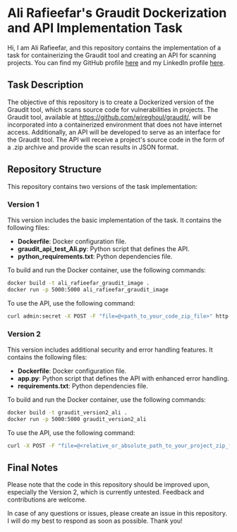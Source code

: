 # Ali Rafieefar's Graudit Dockerization and API Implementation Task

Hi, I am Ali Rafieefar, and this repository contains the implementation of a task for containerizing the Graudit tool and creating an API for scanning projects. You can find my GitHub profile [here](https://github.com/aliraf62) and my LinkedIn profile [here](https://www.linkedin.com/in/ali-rafieefar).

## Task Description

The objective of this repository is to create a Dockerized version of the Graudit tool, which scans source code for vulnerabilities in projects. The Graudit tool, available at https://github.com/wireghoul/graudit/, will be incorporated into a containerized environment that does not have internet access. Additionally, an API will be developed to serve as an interface for the Graudit tool. The API will receive a project's source code in the form of a .zip archive and provide the scan results in JSON format.


## Repository Structure

This repository contains two versions of the task implementation:

### Version 1

This version includes the basic implementation of the task. It contains the following files:

- **Dockerfile**: Docker configuration file.
- **graudit_api_test_Ali.py**: Python script that defines the API.
- **python_requirements.txt**: Python dependencies file.

To build and run the Docker container, use the following commands:

```bash
docker build -t ali_rafieefar_graudit_image .
docker run -p 5000:5000 ali_rafieefar_graudit_image
```

To use the API, use the following command:

```bash
curl admin:secret -X POST -F "file=@<path_to_your_code_zip_file>" http://localhost:5000/endpoint
```

### Version 2

This version includes additional security and error handling features. It contains the following files:

- **Dockerfile**: Docker configuration file.
- **app.py**: Python script that defines the API with enhanced error handling.
- **requirements.txt**: Python dependencies file.

To build and run the Docker container, use the following commands:

```bash
docker build -t graudit_version2_ali .
docker run -p 5000:5000 graudit_version2_ali
```

To use the API, use the following command:

```bash
curl -X POST -F "file=@<relative_or_absolute_path_to_your_project_zip_file>" http://localhost:5000/endpoint
```

## Final Notes

Please note that the code in this repository should be improved upon, especially the Version 2, which is currently untested. Feedback and contributions are welcome. 

In case of any questions or issues, please create an issue in this repository. I will do my best to respond as soon as possible. Thank you!
